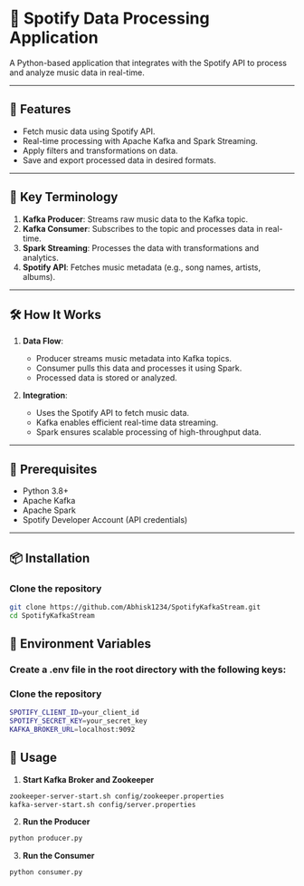 # 🎵 Spotify Data Processing Application

A Python-based application that integrates with the Spotify API to process and analyze music data in real-time.

---

## 🚀 Features
- Fetch music data using Spotify API.
- Real-time processing with Apache Kafka and Spark Streaming.
- Apply filters and transformations on data.
- Save and export processed data in desired formats.

---

## 🔑 Key Terminology
1. **Kafka Producer**: Streams raw music data to the Kafka topic.
2. **Kafka Consumer**: Subscribes to the topic and processes data in real-time.
3. **Spark Streaming**: Processes the data with transformations and analytics.
4. **Spotify API**: Fetches music metadata (e.g., song names, artists, albums).

---

## 🛠 How It Works
1. **Data Flow**: 
   - Producer streams music metadata into Kafka topics.
   - Consumer pulls this data and processes it using Spark.
   - Processed data is stored or analyzed.

2. **Integration**:
   - Uses the Spotify API to fetch music data.
   - Kafka enables efficient real-time data streaming.
   - Spark ensures scalable processing of high-throughput data.

---

## 🛑 Prerequisites
- Python 3.8+
- Apache Kafka
- Apache Spark
- Spotify Developer Account (API credentials)

---

## 📦 Installation

### Clone the repository
```bash
git clone https://github.com/Abhisk1234/SpotifyKafkaStream.git
cd SpotifyKafkaStream
```

## 🔑 Environment Variables

### Create a .env file in the root directory with the following keys:

### Clone the repository
```bash
SPOTIFY_CLIENT_ID=your_client_id
SPOTIFY_SECRET_KEY=your_secret_key
KAFKA_BROKER_URL=localhost:9092
```

## 🚀 Usage
1. **Start Kafka Broker and Zookeeper**
```bash
zookeeper-server-start.sh config/zookeeper.properties
kafka-server-start.sh config/server.properties
```
2. **Run the Producer**
```bash
python producer.py
```

3. **Run the Consumer**
```bash
python consumer.py
```

